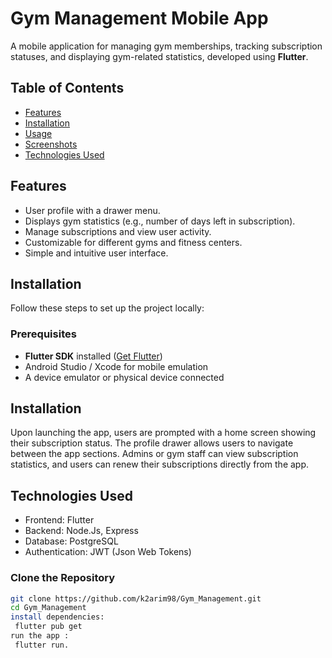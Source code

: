 # Gym Management Mobile App

A mobile application for managing gym memberships, tracking subscription statuses, and displaying gym-related statistics, developed using **Flutter**.

## Table of Contents
- [Features](#features)
- [Installation](#installation)
- [Usage](#usage)
- [Screenshots](#screenshots)
- [Technologies Used](#technologies-used)


## Features
- User profile with a drawer menu.
- Displays gym statistics (e.g., number of days left in subscription).
- Manage subscriptions and view user activity.
- Customizable for different gyms and fitness centers.
- Simple and intuitive user interface.

## Installation

Follow these steps to set up the project locally:

### Prerequisites
- **Flutter SDK** installed ([Get Flutter](https://flutter.dev/docs/get-started/install))
- Android Studio / Xcode for mobile emulation 
- A device emulator or physical device connected
  
## Installation

Upon launching the app, users are prompted with a home screen showing their subscription status.
The profile drawer allows users to navigate between the app sections.
Admins or gym staff can view subscription statistics, and users can renew their subscriptions directly from the app.

## Technologies Used
- Frontend: Flutter
- Backend: Node.Js, Express
- Database: PostgreSQL
- Authentication: JWT (Json Web Tokens)
  
### Clone the Repository
```bash
git clone https://github.com/k2arim98/Gym_Management.git
cd Gym_Management
install dependencies:
 flutter pub get
run the app :
 flutter run.

 


